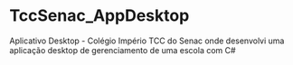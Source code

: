 # TccSenac_AppDesktop
Aplicativo Desktop - Colégio Império
TCC do Senac onde desenvolvi uma aplicação desktop de gerenciamento de uma escola com C#
